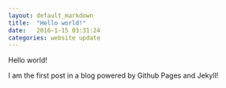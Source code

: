 ```yaml
---
layout: default_markdown
title:  "Hello world!"
date:   2016-1-15 03:31:24
categories: website update
---
```


Hello world!

I am the first post in a blog powered by Github Pages and Jekyll!